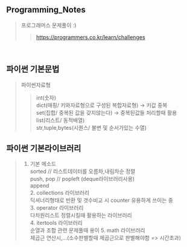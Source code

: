 ## Programming_Notes
> 프로그래머스 문제풀이 :)
>> https://programmers.co.kr/learn/challenges
  
<br>    

## 파이썬 기본문법
>  파이썬자료형
>>  int(숫자)  
    dict(매핑/ 키와자료형으로 구성된 복합자료형) -> 키값 중복  
    set(집합/ 중복된 값을 갖지않는다) -> 중복된값들 처리할때 활용  
    list(리스트/ 동적배열)  
    str,tuple,bytes(시퀀스/ 불변 및 순서가있는 수열)
    
## 파이썬 기본라이브러리


>    1. 기본 메소드  
     sorted // 리스트데이터를 오름차,내림차순 정렬  
     push, pop // popleft (deque라이브러리사용)  
     append  
     2. collections 라이브러리  
     딕셔너리형태로 반환 및  갯수비교 시 counter 유용하게 쓰이는 중  
     3. operator 라이브러리  
     다차원리스트 정렬시킬때 활용하는 라이브러리   
     4. itertools 라이브러리    
     순열과 조합 관련 문제풀때 용이
     5. math 라이브러리  
     제곱근 연산시,...(소수판별할때 제곱근으로 판별해야함 => 시간초과)
